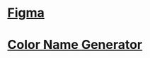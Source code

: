 # [Figma](https://www.figma.com/file/gTDlg1yvYgEMXrYUQv3GCs/LuckyCenter-%D0%9B%D0%B5%D0%BD%D0%B4%D0%B8%D0%BD%D0%B3?node-id=1109%3A3078)

# [Color Name Generator](https://chir.ag/projects/name-that-color/)
